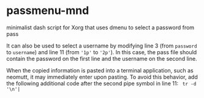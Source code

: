 # passmenu-mnd
minimalist dash script for Xorg that uses dmenu to select a password from pass

It can also be used to select a username by modifying line 3 (from `password` to `username`)
and line 11 (from `'1p'` to `'2p'`).
In this case, the pass file should contain the password on the first line and the username on the second line.

When the copied information is pasted into a terminal application, such as neomutt, it may immediately enter upon pasting.
To avoid this behavior, add the following additional code after the second pipe symbol in line 11:
` tr -d '\n'|`
